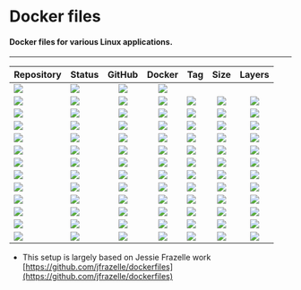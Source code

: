 # Docker files
#### Docker files for various Linux applications.
---
| Repository | Status | GitHub | Docker | Tag | Size | Layers |
| --- | --- | :---: | :---: | :--- | :---: | :---: |
| [![](https://img.shields.io/badge/dockerfiles-grey)](https://github.com/forwardcomputers/dockerfiles) | [![](https://img.shields.io/github/actions/workflow/status/forwardcomputers/dockerfiles/build_all.yml?label)](https://github.com/forwardcomputers/dockerfiles/actions) | [![](https://img.shields.io/badge/github--grey.svg?label=&logo=github&logoColor=white)](https://github.com/forwardcomputers/dockerfiles) | [![](https://img.shields.io/badge/docker--E5E5E5.svg?label=&logo=docker)](https://hub.docker.com/r/forwardcomputers) |
| [![](https://img.shields.io/badge/base_alpine-grey)](https://hub.docker.com/r/forwardcomputers/base_alpine) | ![](https://img.shields.io/badge/24--8--2024_11:10:51_PM-blue) | [![](https://img.shields.io/badge/github--grey.svg?label=&logo=github&logoColor=white)](https://github.com/forwardcomputers/dockerfiles/tree/main/base_alpine) | [![](https://img.shields.io/badge/docker--E5E5E5.svg?label=&logo=docker)](https://hub.docker.com/r/forwardcomputers/base_alpine) | [![](https://img.shields.io/badge/3.20.2-blue)](https://hub.docker.com/r/forwardcomputers/base_alpine) | ![](https://img.shields.io/docker/image-size/forwardcomputers/base_alpine/latest?label=) | ![](https://img.shields.io/badge/12-blue) |
| [![](https://img.shields.io/badge/base_debian-grey)](https://hub.docker.com/r/forwardcomputers/base_debian) | ![](https://img.shields.io/badge/24--8--2024_11:10:58_PM-blue) | [![](https://img.shields.io/badge/github--grey.svg?label=&logo=github&logoColor=white)](https://github.com/forwardcomputers/dockerfiles/tree/main/base_debian) | [![](https://img.shields.io/badge/docker--E5E5E5.svg?label=&logo=docker)](https://hub.docker.com/r/forwardcomputers/base_debian) | [![](https://img.shields.io/badge/trixie-blue)](https://hub.docker.com/r/forwardcomputers/base_debian) | ![](https://img.shields.io/docker/image-size/forwardcomputers/base_debian/latest?label=) | ![](https://img.shields.io/badge/14-blue) |
| [![](https://img.shields.io/badge/base_debian_sid-grey)](https://hub.docker.com/r/forwardcomputers/base_debian_sid) | ![](https://img.shields.io/badge/24--8--2024_11:11:22_PM-blue) | [![](https://img.shields.io/badge/github--grey.svg?label=&logo=github&logoColor=white)](https://github.com/forwardcomputers/dockerfiles/tree/main/base_debian_sid) | [![](https://img.shields.io/badge/docker--E5E5E5.svg?label=&logo=docker)](https://hub.docker.com/r/forwardcomputers/base_debian_sid) | [![](https://img.shields.io/badge/1.0-blue)](https://hub.docker.com/r/forwardcomputers/base_debian_sid) | ![](https://img.shields.io/docker/image-size/forwardcomputers/base_debian_sid/latest?label=) | ![](https://img.shields.io/badge/14-blue) |
| [![](https://img.shields.io/badge/ansible-grey)](https://hub.docker.com/r/forwardcomputers/ansible) | ![](https://img.shields.io/badge/24--8--2024_11:11:49_PM-blue) | [![](https://img.shields.io/badge/github--grey.svg?label=&logo=github&logoColor=white)](https://github.com/forwardcomputers/dockerfiles/tree/main/ansible) | [![](https://img.shields.io/badge/docker--E5E5E5.svg?label=&logo=docker)](https://hub.docker.com/r/forwardcomputers/ansible) | [![](https://img.shields.io/badge/10.3.0-blue)](https://hub.docker.com/r/forwardcomputers/ansible) | ![](https://img.shields.io/docker/image-size/forwardcomputers/ansible/latest?label=) | ![](https://img.shields.io/badge/23-blue) |
| [![](https://img.shields.io/badge/dnsmasq-grey)](https://hub.docker.com/r/forwardcomputers/dnsmasq) | ![](https://img.shields.io/badge/24--8--2024_11:13:09_PM-blue) | [![](https://img.shields.io/badge/github--grey.svg?label=&logo=github&logoColor=white)](https://github.com/forwardcomputers/dockerfiles/tree/main/dnsmasq) | [![](https://img.shields.io/badge/docker--E5E5E5.svg?label=&logo=docker)](https://hub.docker.com/r/forwardcomputers/dnsmasq) | [![](https://img.shields.io/badge/2.90-blue)](https://hub.docker.com/r/forwardcomputers/dnsmasq) | ![](https://img.shields.io/docker/image-size/forwardcomputers/dnsmasq/latest?label=) | ![](https://img.shields.io/badge/9-blue) |
| [![](https://img.shields.io/badge/duplicati-grey)](https://hub.docker.com/r/forwardcomputers/duplicati) | ![](https://img.shields.io/badge/24--8--2024_11:13:13_PM-blue) | [![](https://img.shields.io/badge/github--grey.svg?label=&logo=github&logoColor=white)](https://github.com/forwardcomputers/dockerfiles/tree/main/duplicati) | [![](https://img.shields.io/badge/docker--E5E5E5.svg?label=&logo=docker)](https://hub.docker.com/r/forwardcomputers/duplicati) | [![](https://img.shields.io/badge/2.0.8.1--2.0.8.1_beta_2024--05--07-blue)](https://hub.docker.com/r/forwardcomputers/duplicati) | ![](https://img.shields.io/docker/image-size/forwardcomputers/duplicati/latest?label=) | ![](https://img.shields.io/badge/12-blue) |
| [![](https://img.shields.io/badge/linux-grey)](https://hub.docker.com/r/forwardcomputers/linux) | ![](https://img.shields.io/badge/24--8--2024_11:14:42_PM-blue) | [![](https://img.shields.io/badge/github--grey.svg?label=&logo=github&logoColor=white)](https://github.com/forwardcomputers/dockerfiles/tree/main/linux) | [![](https://img.shields.io/badge/docker--E5E5E5.svg?label=&logo=docker)](https://hub.docker.com/r/forwardcomputers/linux) | [![](https://img.shields.io/badge/trixie-blue)](https://hub.docker.com/r/forwardcomputers/linux) | ![](https://img.shields.io/docker/image-size/forwardcomputers/linux/latest?label=) | ![](https://img.shields.io/badge/21-blue) |
| [![](https://img.shields.io/badge/rsyslog-grey)](https://hub.docker.com/r/forwardcomputers/rsyslog) | ![](https://img.shields.io/badge/24--8--2024_11:16:38_PM-blue) | [![](https://img.shields.io/badge/github--grey.svg?label=&logo=github&logoColor=white)](https://github.com/forwardcomputers/dockerfiles/tree/main/rsyslog) | [![](https://img.shields.io/badge/docker--E5E5E5.svg?label=&logo=docker)](https://hub.docker.com/r/forwardcomputers/rsyslog) | [![](https://img.shields.io/badge/8.2112.0-blue)](https://hub.docker.com/r/forwardcomputers/rsyslog) | ![](https://img.shields.io/docker/image-size/forwardcomputers/rsyslog/latest?label=) | ![](https://img.shields.io/badge/9-blue) |
| [![](https://img.shields.io/badge/shellcheck-grey)](https://hub.docker.com/r/forwardcomputers/shellcheck) | ![](https://img.shields.io/badge/24--8--2024_11:17:12_PM-blue) | [![](https://img.shields.io/badge/github--grey.svg?label=&logo=github&logoColor=white)](https://github.com/forwardcomputers/dockerfiles/tree/main/shellcheck) | [![](https://img.shields.io/badge/docker--E5E5E5.svg?label=&logo=docker)](https://hub.docker.com/r/forwardcomputers/shellcheck) | [![](https://img.shields.io/badge/0.10.0-blue)](https://hub.docker.com/r/forwardcomputers/shellcheck) | ![](https://img.shields.io/docker/image-size/forwardcomputers/shellcheck/latest?label=) | ![](https://img.shields.io/badge/10-blue) |
| [![](https://img.shields.io/badge/stats-grey)](https://hub.docker.com/r/forwardcomputers/stats) | ![](https://img.shields.io/badge/24--8--2024_11:17:17_PM-blue) | [![](https://img.shields.io/badge/github--grey.svg?label=&logo=github&logoColor=white)](https://github.com/forwardcomputers/dockerfiles/tree/main/stats) | [![](https://img.shields.io/badge/docker--E5E5E5.svg?label=&logo=docker)](https://hub.docker.com/r/forwardcomputers/stats) | [![](https://img.shields.io/badge/1.2.0-blue)](https://hub.docker.com/r/forwardcomputers/stats) | ![](https://img.shields.io/docker/image-size/forwardcomputers/stats/latest?label=) | ![](https://img.shields.io/badge/9-blue) |
| [![](https://img.shields.io/badge/update-grey)](https://hub.docker.com/r/forwardcomputers/update) | ![](https://img.shields.io/badge/24--8--2024_11:17:23_PM-blue) | [![](https://img.shields.io/badge/github--grey.svg?label=&logo=github&logoColor=white)](https://github.com/forwardcomputers/dockerfiles/tree/main/update) | [![](https://img.shields.io/badge/docker--E5E5E5.svg?label=&logo=docker)](https://hub.docker.com/r/forwardcomputers/update) | [![](https://img.shields.io/badge/2.0-blue)](https://hub.docker.com/r/forwardcomputers/update) | ![](https://img.shields.io/docker/image-size/forwardcomputers/update/latest?label=) | ![](https://img.shields.io/badge/22-blue) |
| [![](https://img.shields.io/badge/ustreamer-grey)](https://hub.docker.com/r/forwardcomputers/ustreamer) | ![](https://img.shields.io/badge/24--8--2024_11:19:43_PM-blue) | [![](https://img.shields.io/badge/github--grey.svg?label=&logo=github&logoColor=white)](https://github.com/forwardcomputers/dockerfiles/tree/main/ustreamer) | [![](https://img.shields.io/badge/docker--E5E5E5.svg?label=&logo=docker)](https://hub.docker.com/r/forwardcomputers/ustreamer) | [![](https://img.shields.io/badge/6.13-blue)](https://hub.docker.com/r/forwardcomputers/ustreamer) | ![](https://img.shields.io/docker/image-size/forwardcomputers/ustreamer/latest?label=) | ![](https://img.shields.io/badge/10-blue) |

- This setup is largely based on Jessie Frazelle work [https://github.com/jfrazelle/dockerfiles](https://github.com/jfrazelle/dockerfiles)  